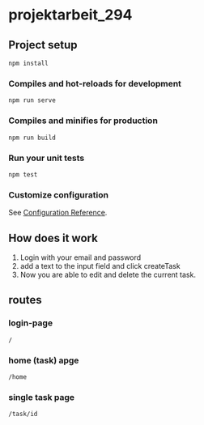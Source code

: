 # projektarbeit_294

## Project setup
```
npm install
```

### Compiles and hot-reloads for development
```
npm run serve
```

### Compiles and minifies for production
```
npm run build
```

### Run your unit tests
```
npm test
```

### Customize configuration
See [Configuration Reference](https://cli.vuejs.org/config/).

## How does it work

1. Login with your email and password
2. add a text to the input field and click createTask
3. Now you are able to edit and delete the current task. 

## routes 
### login-page
```
/
```

### home (task) apge
```
/home
```

### single task page
```
/task/id
```

